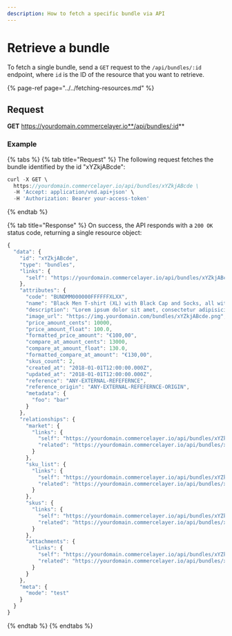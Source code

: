```yaml
---
description: How to fetch a specific bundle via API
---
```


# Retrieve a bundle

To fetch a single bundle, send a `GET` request to the `/api/bundles/:id` endpoint, where `id` is the ID of the resource that you want to retrieve.

{% page-ref page="../../fetching-resources.md" %}

## Request

**GET** https://yourdomain.commercelayer.io**/api/bundles/:id**

### **Example**

{% tabs %}
{% tab title="Request" %}
The following request fetches the bundle identified by the id "xYZkjABcde":

```javascript
curl -X GET \
  https://yourdomain.commercelayer.io/api/bundles/xYZkjABcde \
  -H 'Accept: application/vnd.api+json' \
  -H 'Authorization: Bearer your-access-token'
```
{% endtab %}

{% tab title="Response" %}
On success, the API responds with a `200 OK` status code, returning a single resource object:

```javascript
{
  "data": {
    "id": "xYZkjABcde",
    "type": "bundles",
    "links": {
      "self": "https://yourdomain.commercelayer.io/api/bundles/xYZkjABcde"
    },
    "attributes": {
      "code": "BUNDMM000000FFFFFFXLXX",
      "name": "Black Men T-shirt (XL) with Black Cap and Socks, all with White Logo",
      "description": "Lorem ipsum dolor sit amet, consectetur adipisicing elit, sed do eiusmod tempor incididunt ut labore et dolore magna aliqua.",
      "image_url": "https://img.yourdomain.com/bundles/xYZkjABcde.png",
      "price_amount_cents": 10000,
      "price_amount_float": 100.0,
      "formatted_price_amount": "€100,00",
      "compare_at_amount_cents": 13000,
      "compare_at_amount_float": 130.0,
      "formatted_compare_at_amount": "€130,00",
      "skus_count": 2,
      "created_at": "2018-01-01T12:00:00.000Z",
      "updated_at": "2018-01-01T12:00:00.000Z",
      "reference": "ANY-EXTERNAL-REFEFERNCE",
      "reference_origin": "ANY-EXTERNAL-REFEFERNCE-ORIGIN",
      "metadata": {
        "foo": "bar"
      }
    },
    "relationships": {
      "market": {
        "links": {
          "self": "https://yourdomain.commercelayer.io/api/bundles/xYZkjABcde/relationships/market",
          "related": "https://yourdomain.commercelayer.io/api/bundles/xYZkjABcde/market"
        }
      },
      "sku_list": {
        "links": {
          "self": "https://yourdomain.commercelayer.io/api/bundles/xYZkjABcde/relationships/sku_list",
          "related": "https://yourdomain.commercelayer.io/api/bundles/xYZkjABcde/sku_list"
        }
      },
      "skus": {
        "links": {
          "self": "https://yourdomain.commercelayer.io/api/bundles/xYZkjABcde/relationships/skus",
          "related": "https://yourdomain.commercelayer.io/api/bundles/xYZkjABcde/skus"
        }
      },
      "attachments": {
        "links": {
          "self": "https://yourdomain.commercelayer.io/api/bundles/xYZkjABcde/relationships/attachments",
          "related": "https://yourdomain.commercelayer.io/api/bundles/xYZkjABcde/attachments"
        }
      }
    },
    "meta": {
      "mode": "test"
    }
  }
}
```
{% endtab %}
{% endtabs %}

